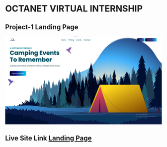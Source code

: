 # **OCTANET VIRTUAL INTERNSHIP**
## Project-1 **Landing Page**
![Output Image](./output.jpg)
## Live Site Link [Landing Page](https://rvc.netlify.app/)